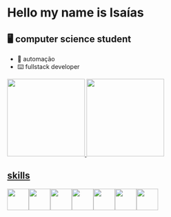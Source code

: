 # Hello my name is Isaías

## 🖥️ computer science student
- 🤖 automação
- ⌨️ fullstack developer
<div>
  <a href="https://github.com/isaias-silva/">
   <img height="180em" src="https://github-readme-stats.vercel.app/api?username=isaias-silva&show_icons=true&theme=dark"/>
      <img height="180em" src="https://github-readme-stats.vercel.app/api/top-langs?username=isaias-silva&show_icons=true&theme=dark&layout=compact&langs_count=20"/>
</div>
 <h2>skills</h2>
 <div style="display:flex">
 <img src="https://cdn.jsdelivr.net/gh/devicons/devicon/icons/html5/html5-original.svg" width="50px"/>
<img src="https://cdn.jsdelivr.net/gh/devicons/devicon/icons/css3/css3-original.svg" width="50px" />
<img src="https://cdn.jsdelivr.net/gh/devicons/devicon/icons/javascript/javascript-original.svg" width="50px" />
<img src="https://cdn.jsdelivr.net/gh/devicons/devicon/icons/typescript/typescript-original.svg" width="50px" />
   <img src="https://cdn.jsdelivr.net/gh/devicons/devicon/icons/java/java-original-wordmark.svg" / width="50px">
<img src="https://cdn.jsdelivr.net/gh/devicons/devicon/icons/nodejs/nodejs-original.svg"  width="50px"/>

   <img src="https://cdn.jsdelivr.net/gh/devicons/devicon/icons/python/python-original.svg"  width="50px"/>

</div>
  
<div style="display:flex">
  <a href="https://img.shields.io/badge/Gmail-D14836?style=for-the-badge&logo=gmail&logoColor=white"/> 
</div>

